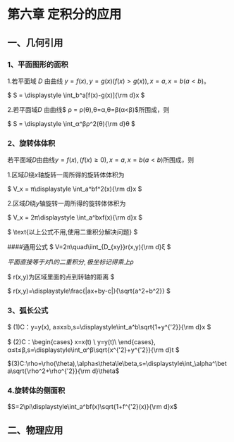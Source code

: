 
# 第六章 定积分的应用
## 一、几何引用

### 1、平面图形的面积

1.若平面域 $D$ 由曲线 $y=f(x),y=g(x)(f(x)>g(x)),x=a,x=b(a<b)$。

$
S = \displaystyle \int_b^a[f(x)-g(x)]{\rm d}x 
$

2.若平面域$D$ 由曲线$ ρ = ρ(θ),θ=α,θ=β(α<β)$所围成，则


$
S = \displaystyle \int_α^βρ^2(θ){\rm d}θ 
$

### 2、旋转体体积
若平面域$D$由曲线$y=f(x),(f(x)≥0),x=a,x=b(a<b)$所围成，则

1.区域$D$绕$x$轴旋转一周所得的旋转体体积为

$
V_x = π\displaystyle \int_a^bf^2(x){\rm d}x
$

2.区域$D$绕$y$轴旋转一周所得的旋转体体积为

$
V_x = 2π\displaystyle \int_a^bxf(x){\rm d}x
$

$
\text{以上公式不用,使用二重积分解决问题}
$

####通用公式
$
V=2π\quad\iint_{D_{xy}}r(x,y){\rm d}ξ
$ 

$平面直接等于对1的二重积分,极坐标记得乘上\rho$

$
r(x,y)为区域里面的点到转轴的距离
$

$
r(x,y)=\displaystyle\frac{|ax+by-c|}{\sqrt{a^2+b^2}}
$

### 3、弧长公式

$
(1)C：y=y(x), a≤x≤b,s=\displaystyle\int_a^b\sqrt{1+y^{'2}}{\rm d}x
$

$
(2)C：\begin{cases}
 x=x(t) \\
 y=y(t)\\
\end{cases}, α≤t≤β,s=\displaystyle\int_α^β\sqrt{x^{'2}+y^{'2}}{\rm d}t
$

$(3)C:\rho=\rho(\theta),\alpha≤\theta\le\beta,s=\displaystyle\int_\alpha^\beta\sqrt{\rho^2+\rho^{'2}}{\rm d}\theta$

### 4.旋转体的侧面积
$S=2\pi\displaystyle\int_a^bf(x)\sqrt{1+f^{'2}(x)}{\rm d}x$

## 二、物理应用